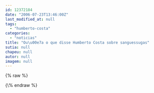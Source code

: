 ```yaml
---
id: 12372184
date: "2006-07-23T13:46:00Z"
last_modified_at: null
tags:
  - "humberto-costa"
categories:
  - "noticias"
title: "Ou\u00e7a o que disse Humberto Costa sobre sanguessugas"
sutia: null
chapeu: null
autor: null
imagem: null
---
```

{\% raw %}
<p> </p>
{\% endraw %}
